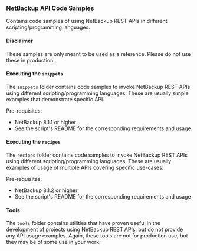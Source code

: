 ### NetBackup API Code Samples

Contains code samples of using NetBackup REST APIs in different scripting/programming languages.

#### Disclaimer
These samples are only meant to be used as a reference. Please do not use these in production.

#### Executing the `snippets`

The `snippets` folder contains code samples to invoke NetBackup REST APIs using different scripting/programming languages. These are usually simple examples that demonstrate specific API. 

Pre-requisites:

- NetBackup 8.1.1 or higher
- See the script's README for the corresponding requirements and usage


#### Executing the `recipes`

The `recipes` folder contains code samples to invoke NetBackup REST APIs using different scripting/programming languages. These are usually examples of usage of multiple APIs covering specific use-cases.

Pre-requisites:

- NetBackup 8.1.2 or higher
- See the script's README for the corresponding requirements and usage



#### Tools
The `tools` folder contains utilities that have proven useful in the development of projects using
NetBackup REST APIs, but do not provide any API usage examples.  Again, these tools are not for
production use, but they may be of some use in your work.

